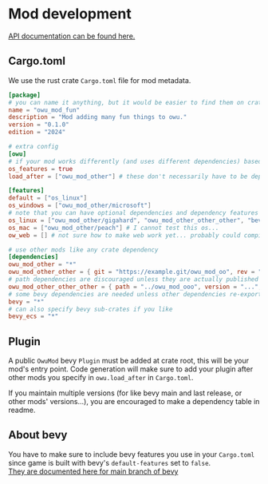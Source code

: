 # Mod development

[API documentation can be found here.](https://zentropivity.github.io/owu/api/owu/)

## Cargo.toml

We use the rust crate `Cargo.toml` file for mod metadata.

```toml
[package]
# you can name it anything, but it would be easier to find them on crates.io if you published them with an `owu_mod_` prefix
name = "owu_mod_fun"
description = "Mod adding many fun things to owu."
version = "0.1.0"
edition = "2024"

# extra config
[owu]
# if your mod works differently (and uses different dependencies) based on os, set this to true and add features like below
os_features = true
load_after = ["owu_mod_other"] # these don't necessarily have to be dependencies

[features]
default = ["os_linux"]
os_windows = ["owu_mod_other/microsoft"]
# note that you can have optional dependencies and dependency features like usual
os_linux = ["owu_mod_other/gigahard", "owu_mod_other_other_other", "bevy/wayland"]
os_mac = ["owu_mod_other/peach"] # I cannot test this os...
ow_web = [] # not sure how to make web work yet... probably could compile to wasm, no mod selection in browser

# use other mods like any crate dependency
[dependencies]
owu_mod_other = "*"
owu_mod_other_other = { git = "https://example.git/owu_mod_oo", rev = "af1234fdc", version = "1.0" }
# path dependencies are discouraged unless they are actually published on crates.io (don't forget version then)
owu_mod_other_other_other = { path = "../owu_mod_ooo", version = "...", optional = true }
# some bevy dependencies are needed unless other dependencies re-export it (for Plugin), you may even use git if you want to track main but make sure to notify thinkers (maybe in readme?)
bevy = "*"
# can also specify bevy sub-crates if you like
bevy_ecs = "*"
```

## Plugin

A public `OwuMod` bevy `Plugin` must be added at crate root, this will be your mod's entry point. Code generation will make sure to add your plugin after other mods you specify in `owu.load_after` in `Cargo.toml`.

If you maintain multiple versions (for like bevy main and last release, or other mods' versions...), you are encouraged to make a dependency table in readme.

## About bevy

You have to make sure to include bevy features you use in your `Cargo.toml` since game is built with bevy's `default-features` set to `false`.  
[They are documented here for main branch of bevy](https://github.com/bevyengine/bevy/blob/main/docs/cargo_features.md)
